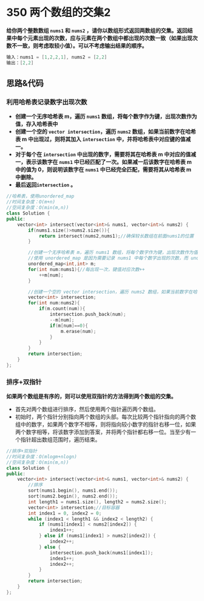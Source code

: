 # 350 两个数组的交集2

**给你两个整数数组 `nums1` 和 `nums2` ，请你以数组形式返回两数组的交集。返回结果中每个元素出现的次数，应与元素在两个数组中都出现的次数一致（如果出现次数不一致，则考虑取较小值）。可以不考虑输出结果的顺序。**

```c++
输入：nums1 = [1,2,2,1], nums2 = [2,2]
输出：[2,2]
```

## 思路&代码

### 利用哈希表记录数字出现次数

- **创建一个无序哈希表 m，遍历 `nums1` 数组，将每个数字作为键，出现次数作为值，存入哈希表中**
- **创建一个空的 `vector intersection`，遍历 `nums2` 数组，如果当前数字在哈希表 m 中出现过，则将其加入 `intersection` 中，并将哈希表中对应键的值减一。**
- **对于每个在 `intersection` 中出现的数字，需要将其在哈希表 m 中对应的值减一，表示该数字在 `nums1` 中已经匹配了一次。如果减一后该数字在哈希表 m 中的值为 0，则说明该数字在 `nums1` 中已经完全匹配，需要将其从哈希表 m 中删除。**
- **最后返回`intersection` 。**

```c++
//哈希表，使用unordered_map
//时间复杂度：O(m+n)
//空间复杂度：O(min(m,n))
class Solution {
public:
    vector<int> intersect(vector<int>& nums1, vector<int>& nums2) {
        if(nums1.size()>nums2.size()){
            return intersect(nums2,nums1);//确保较长数组在前面nums1的位置
        }

        //创建一个无序哈希表 m，遍历 nums1 数组，将每个数字作为键，出现次数作为值，存入哈希表中
        //使用 unordered_map 是因为需要记录 nums1 中每个数字出现的次数，而 unordered_set 只能记录每个数字是否出现过，无法记录出现的次数
        unordered_map<int,int> m;
        for(int num:nums1){//每出现一次，键值对应次数++
            ++m[num];
        }

        //创建一个空的 vector intersection，遍历 nums2 数组，如果当前数字在哈希表 m 中出现过，则将其加入 intersection 中，并将哈希表中对应键的值减一。如果减一后该键对应的值为 0，则将该键从哈希表中删除。
        vector<int> intersection;
        for(int num:nums2){
            if(m.count(num)){
                intersection.push_back(num);
                --m[num];
                if(m[num]==0){
                    m.erase(num);
                }
            }
        }
        return intersection;
    }
};
```

### 排序+双指针

**如果两个数组是有序的，则可以使用双指针的方法得到两个数组的交集。**

- 首先对两个数组进行排序，然后使用两个指针遍历两个数组。
- 初始时，两个指针分别指向两个数组的头部。每次比较两个指针指向的两个数组中的数字，如果两个数字不相等，则将指向较小数字的指针右移一位，如果两个数字相等，将该数字添加到答案，并将两个指针都右移一位。当至少有一个指针超出数组范围时，遍历结束。

```c++
//排序+双指针
//时间复杂度：O(mlogm+nlogn)
//空间复杂度：O(min(m,n))
class Solution {
public:
    vector<int> intersect(vector<int>& nums1, vector<int>& nums2) {
        //排序
        sort(nums1.begin(), nums1.end());
        sort(nums2.begin(), nums2.end());
        int length1 = nums1.size(), length2 = nums2.size();
        vector<int> intersection;//目标容器
        int index1 = 0, index2 = 0;
        while (index1 < length1 && index2 < length2) {
            if (nums1[index1] < nums2[index2]) {
                index1++;
            } else if (nums1[index1] > nums2[index2]) {
                index2++;
            } else {
                intersection.push_back(nums1[index1]);
                index1++;
                index2++;
            }
        }
        return intersection;
    }
};
```

